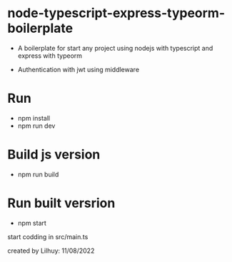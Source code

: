 # node-typescript-express-typeorm-boilerplate

- A boilerplate for start any project using nodejs with typescript and express with typeorm

- Authentication with jwt using middleware

# Run

- npm install
- npm run dev

# Build js version

- npm run build

# Run built versrion

- npm start

start codding in src/main.ts

created by Lilhuy: 11/08/2022
